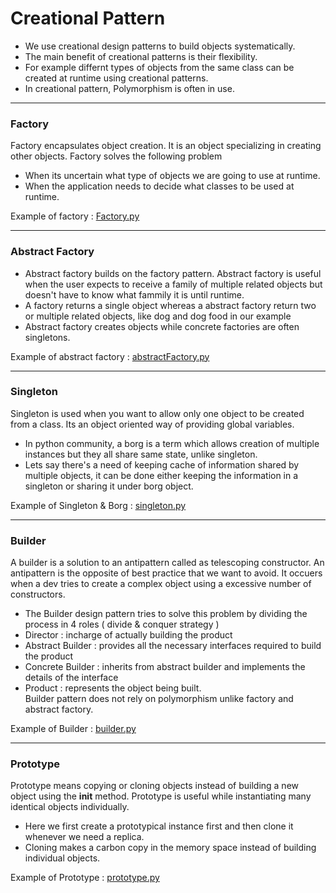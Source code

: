 # Creational Pattern

* We use creational design patterns to build objects systematically.
* The main benefit of creational patterns is their flexibility.
* For example differnt types of objects from the same class can be created at runtime using creational patterns.
* In creational pattern, Polymorphism is often in use.

***

### Factory
Factory encapsulates object creation. It is an object specializing in creating other objects.
Factory solves the following problem
* When its uncertain what type of objects we are going to use at runtime.
* When the application needs to decide what classes to be used at runtime.

Example of factory : [Factory.py](https://github.com/pyGuru123/Python-design-Patterns/blob/main/Creational%20Pattern/factory.py)

***

### Abstract Factory
* Abstract factory builds on the factory pattern.
Abstract factory is useful when the user expects to receive a family of multiple related objects but doesn't have to know what fammily it is until runtime.
* A factory returns a single object whereas a abstract factory return two or multiple related objects, like dog and dog food in our example
* Abstract factory creates objects while concrete factories are often singletons.

Example of abstract factory : [abstractFactory.py](https://github.com/pyGuru123/Python-design-Patterns/blob/main/Creational%20Pattern/abstractFactory.py)

***

### Singleton
Singleton is used when you want to allow only one object to be created from a class. Its an object oriented way of providing global variables.
* In python community, a borg is a term which allows creation of multiple instances but they all share same state, unlike singleton.
* Lets say there's a need of keeping cache of information shared by multiple objects, it can be done either keeping the information in a singleton or sharing it under borg object.

Example of Singleton & Borg : [singleton.py](https://github.com/pyGuru123/Python-design-Patterns/blob/main/Creational%20Pattern/singleton.py)

***

### Builder
A builder is a solution to an antipattern called as telescoping constructor. An antipattern is the opposite of best practice that we want to avoid. It occuers when a dev tries to create a complex object using a excessive number of constructors.
* The Builder design pattern tries to solve this problem by dividing the process in 4 roles ( divide & conquer strategy )
* Director : incharge of actually building the product
* Abstract Builder : provides all the necessary interfaces required to build the product
* Concrete Builder : inherits from abstract builder and implements the details of the interface
* Product : represents the object being built.\
Builder pattern does not rely on polymorphism unlike factory and abstract factory.

Example of Builder : [builder.py](https://github.com/pyGuru123/Python-design-Patterns/blob/main/Creational%20Pattern/builder.py)

***

### Prototype
Prototype means copying or cloning objects instead of building a new object using the __init__ method. Prototype is useful while instantiating many identical objects individually.
* Here we first create a prototypical instance first and then clone it whenever we need a replica.
* Cloning makes a carbon copy in the memory space instead of building individual objects.

Example of Prototype : [prototype.py](https://github.com/pyGuru123/Python-design-Patterns/blob/main/Creational%20Pattern/prototype.py)